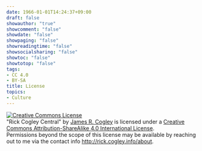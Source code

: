 ```yaml
---
date: 1966-01-01T14:24:37+09:00
draft: false
showauthor: "true"
showcomment: "false"
showdate: "false"
showpaging: "false"
showreadingtime: "false"
showsocialsharing: "false"
showtoc: "false"
showtotop: "false"
tags:
- CC 4.0
- BY-SA
title: License
topics:
- Culture
---
```


<a rel="license" href="http://creativecommons.org/licenses/by-sa/4.0/"><img alt="Creative Commons License" style="border-width:0" src="https://i.creativecommons.org/l/by-sa/4.0/88x31.png" /></a><br /><span xmlns:dct="http://purl.org/dc/terms/" property="dct:title">"Rick Cogley Central"</span> by <a xmlns:cc="http://creativecommons.org/ns#" href="http://rick.cogley.info/about" property="cc:attributionName" rel="cc:attributionURL">James R. Cogley</a> is licensed under a <a rel="license" href="http://creativecommons.org/licenses/by-sa/4.0/">Creative Commons Attribution-ShareAlike 4.0 International License</a>.<br />Permissions beyond the scope of this license may be available by reaching out to me via the contact info <a xmlns:cc="http://creativecommons.org/ns#" href="http://rick.cogley.info/about" rel="cc:morePermissions">http://rick.cogley.info/about</a>.
